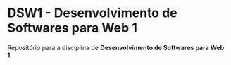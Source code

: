 # DSW1 - Desenvolvimento de Softwares para Web 1

Repositório para a disciplina de **Desenvolvimento de Softwares para Web 1**.



